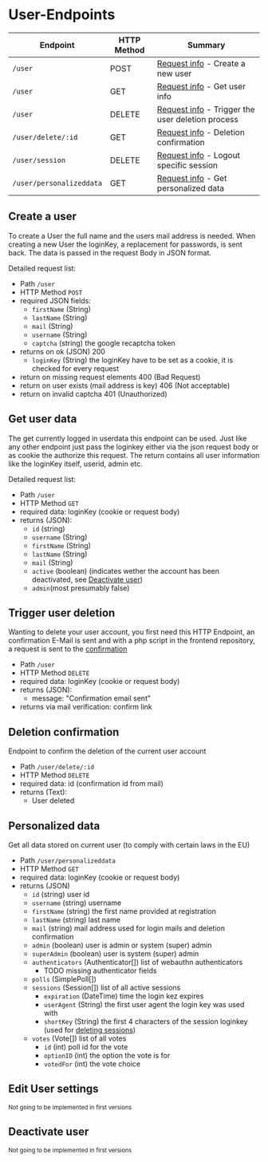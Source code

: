# User-Endpoints

| Endpoint                 | HTTP Method | Summary                                                               |
| ------------------------ | ----------- | --------------------------------------------------------------------- |
| `/user`                  | POST        | [Request info](#create-a-user) - Create a new user                    |
| `/user`                  | GET         | [Request info](#get-user-data) - Get user info                        |
| `/user`                  | DELETE      | [Request info](#trigger-deletion) - Trigger the user deletion process |
| `/user/delete/:id`       | GET         | [Request info](#deletion-confirmation) - Deletion confirmation        |
| `/user/session`          | DELETE      | [Request info](#logout-session) - Logout specific session             |
| `/user/personalizeddata` | GET         | [Request info](#personalized-data) - Get personalized data            |

## Create a user

To create a User the full name and the users mail address is needed. When creating a new User the loginKey, a replacement for passwords, is sent back.
The data is passed in the request Body in JSON format.

Detailed request list:

-   Path `/user`
-   HTTP Method `POST`
-   required JSON fields:
    -   `firstName` (String)
    -   `lastName` (String)
    -   `mail` (String)
    -   `username` (String)
    -   `captcha` (string) the google recaptcha token
-   returns on ok (JSON) 200
    -   `loginKey` (String) the loginKey have to be set as a cookie, it is checked for every request
-   return on missing request elements 400 (Bad Request)
-   return on user exists (mail address is key) 406 (Not acceptable)
-   return on invalid captcha 401 (Unauthorized)

## Get user data

The get currently logged in userdata this endpoint can be used. Just like any other endpoint just pass the loginkey either via the json request body or as cookie the authorize this request. The return contains all user information like the loginKey itself, userid, admin etc.

Detailed request list:

-   Path `/user`
-   HTTP Method `GET`
-   required data: loginKey (cookie or request body)
-   returns (JSON):
    -   `id` (string)
    -   `username` (String)
    -   `firstName` (String)
    -   `lastName` (String)
    -   `mail` (String)
    -   `active` (boolean) (indicates wether the account has been deactivated, see [Deactivate user](#deactivate-user))
    -   `admin`(most presumably false)

## Trigger user deletion

Wanting to delete your user account, you first need this HTTP Endpoint, an confirmation E-Mail is sent and with a php script in the frontend repository, a request is sent to the [confirmation](#deletion-confirmation)

-   Path `/user`
-   HTTP Method `DELETE`
-   required data: loginKey (cookie or request body)
-   returns (JSON):
    -   message: "Confirmation email sent"
-   returns via mail verification: confirm link

## Deletion confirmation

Endpoint to confirm the deletion of the current user account

-   Path `/user/delete/:id`
-   HTTP Method `DELETE`
-   required data: id (confirmation id from mail)
-   returns (Text):
    -   User deleted

## Personalized data

Get all data stored on current user (to comply with certain laws in the EU)

-   Path `/user/personalizeddata`
-   HTTP Method `GET`
-   required data: loginKey (cookie or request body)
-   returns (JSON)
    -   `id` (string) user id
    -   `username` (string) username
    -   `firstName` (string) the first name provided at registration
    -   `lastName` (string) last name
    -   `mail` (string) mail address used for login mails and deletion confirmation
    -   `admin` (boolean) user is admin or system (super) admin
    -   `superAdmin` (boolean) user is system (super) admin
    -   `authenticators` (Authenticator[]) list of webauthn authenticators
        -   TODO missing authenticator fields
    -   `polls` (SimplePoll[])
    -   `sessions` (Session[]) list of all active sessions
        -   `expiration` (DateTime) time the login kez expires
        -   `userAgent` (String) the first user agent the login key was used with
        -   `shortKey` (String) the first 4 characters of the session loginkey (used for [deleting sessions](#logout-session))
    -   `votes` (Vote[]) list of all votes
        -   `id` (int) poll id for the vote
        -   `optionID` (int) the option the vote is for
        -   `votedFor` (int) the vote choice

## Edit User settings

<small>Not going to be implemented in first versions</small>

## Deactivate user

<small>Not going to be implemented in first versions</small>
